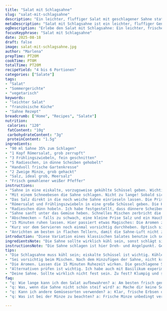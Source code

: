 ```yaml
---
title: "Salat mit Schlagsahne"
slug: "salat-mit-schlagsahne"
description: "Ein leichter, fluffiger Salat mit geschlagener Sahne statt klassischem Dressing, kombiniert mit knackigem Gemüse und frischen Kräutern. Die Sahne wird nur kurz aufgeschlagen, um die luftige Textur zu wahren. Statt Kopfsalat verwende ich Römersalat für mehr Biss, Radieschen werden durch kresseartige Gartenkresse ersetzt für eine herzhafte Schärfe. Frühlingszwiebeln bleiben erhalten, ergänzt durch frische Minze. Wichtig ist das richtige Timing beim Schlagen der Sahne – nicht zu steif, sonst wird’s butterig. Gewürzt wird mit grobem Meersalz und frisch gemahlenem weißem Pfeffer. Ruhephase nach dem Mischen kurz, damit die Aromen sich verbinden, aber die Sahne nicht zusammenfällt."
metaDescription: "Salat mit Schlagsahne ist ein leichter, fluffiger Genuss. Frisches Gemüse und geschlagene Sahne ergeben ein aufregendes Geschmackserlebnis."
ogDescription: "Erlebe den Salat mit Schlagsahne: Ein leichter, frischer Genuss mit knackigem Gemüse und einer zarten Wolke aus Sahne."
focusKeyphrase: "Salat mit Schlagsahne"
date: 2025-08-18
draft: false
image: salat-mit-schlagsahne.jpg
author: "Marlena"
prepTime: PT20M
cookTime: PT0M
totalTime: PT20M
recipeYield: "4 bis 6 Portionen"
categories: ["Salate"]
tags:
- "Salat"
- "Sommergerichte"
- "vegetarisch"
keywords:
- "leichter Salat"
- "französische Küche"
- "Sahne Rezept"
breadcrumb: ["Home", "Recipes", "Salate"]
nutrition: 
 calories: "120"
 fatContent: "10g"
 carbohydrateContent: "3g"
 proteinContent: "1.5g"
ingredients:
- "90 ml Sahne 35% zum Schlagen"
- "1 Kopf Römersalat, grob zerrupft"
- "3 Frühlingszwiebeln, fein geschnitten"
- "5 Radieschen, in dünne Scheiben gehobelt"
- "Handvoll frische Gartenkresse"
- "2 Zweige Minze, grob gehackt"
- "Salz, ideal grob, Meersalz"
- "Frisch gemahlener weißer Pfeffer"
instructions:
- "Sahne in eine eiskalte, vorzugsweise gekühlte Schüssel geben. Wichtig: Schüssel und Rührbesen sollten kühl sein; andernfalls gerinnt Sahne schneller und wird schwer."
- "Mit einem Schneebesen die Sahne schlagen. Nicht zu lange! Sobald sich weiche Spitzen formen und die Mischung luftig aussieht, ist gut. Nicht fest werden lassen, das macht den Salat klumpig und zu schwer."
- "Das Salz direkt in die noch weiche Sahne einrieseln lassen. Die Prise Pfeffer behutsam untermengen. So verteilt sich der Geschmack besser; zu viel Pfeffer würde dominant sein."
- "Römersalat und Frühlingszwiebeln in eine große Schüssel geben. Die Kräuter grob, nicht zu stark zerkleinern, damit sie sichtbar bleiben und Frische ausstrahlen."
- "Radieschen dünn hobeln. Ich habe festgestellt, dass dünnere Scheiben mehr Aroma freigeben und angenehmer im Mund sind, ohne zu dominant zu wirken."
- "Sahne sanft unter das Gemüse heben. Schnelles Mischen zerbricht die Luftbläschen, langsames Rühren sorgt für Volumen. Lieber mehrmals vorsichtig heben als einmal kräftig rühren."
- "Abschmecken – falls zu schwach, eine kleine Prise Salz und ein Hauch Pfeffer ergänzen. Manchmal braucht’s einen kleinen Kick, manchmal auch nicht, je nach Saisongemüse."
- "15 Minuten ruhen lassen. Hier passiert etwas Magisches: Die Aromen ziehen in das Gemüse ein, die Sahne bleibt pluschig und fängt nicht an, Wasser zu ziehen oder zu entmischen."
- "Kurz vor dem Servieren noch einmal vorsichtig durchheben. Optisch sieht die Mischung dann aus wie ein leichter Traum – kein schweres Dressing, sondern eine zarte Wolke mit knackigem Biss."
- "Anrichten am besten in flachen Tellern, damit die Sahne-Luft nicht zusammensackt. Frische Minzblättchen als Garnitur drauf – Aroma und Farbe. Geschmacklich ein kleines Highlight mit leichter Süße, Schärfe und Frische."
introduction: "Diese Variation eines klassischen Salates benutze ich seit Jahren gerne, wenn es schnell gehen muss, aber dennoch geschmacklich überzeugend sein soll. Die Luftigkeit der Sahne schafft ganz neue Geschmackserlebnisse verglichen mit üblichen Dressings. Die Entscheidung, Römersalat statt Kopfsalat zu nehmen, kommt von der Festigkeit und etwas nussigen Note. Die Gartenkresse springt mit einer milden Schärfe ins Holz, die Minze stellt einen frischen Kontrapunkt dar. Experimentiert habe ich auch mit Kräutern wie Basilikum – toll, aber Minze gewinnt bei der Kombination mit Radieschen. Wichtig ist die richtige Konsistenz der geschlagenen Sahne. Zu fest - lourd. Zu weich – verliert Struktur. Die Balance zu finden, war für mich am Anfang die größte Herausforderung. Früher sind auch Dressing und Sahne getrennt gelandet; jetzt eine Einheit. Das macht den Unterschied. Perfekt als Beilage zu gegrilltem Fisch oder pur zum leichten Mittagessen. Schnell, einfach, doch mit einem gewissen Etwas, das man gern überraschend findet."
ingredientsNote: "Die Sahne sollte wirklich kühl sein, sonst schlägt sie nicht richtig auf und wird schnell flüssig. Wenn ungesüßte Sahne nicht verfügbar ist, geht auch frische Creme double, sie ist dichter, also entsprechend weniger nehmen. Römersalat funktioniert wunderbar, doch andere knackige Blattsalate wie Lollo Rosso oder Eichblatt können alternativ probiert werden. Statt Radieschen ist auch Rettich eine Möglichkeit – milder, erfordert längeres Marinieren. Gartenkresse bringt dezente Schärfe, bei Ersatz durch Schnittlauchsprossen wird der Geschmack milder. Minze frisch verleiht einen Sommerduft; getrocknet nicht empfehlenswert. Salz unbedingt grob; feines Salz löst sich zu schnell und macht den Salat matschig. Frühlingszwiebeln können bei Bedarf durch junge Lauchzwiebeln ersetzt werden, unterschiedlich im Geschmack, aber ähnlich in der Textur."
instructionsNote: "Die Sahne schlagen ist hier Dreh- und Angelpunkt. Geduld zahlt sich aus. Nicht nur Tempo, sondern Gefühl zählt – aufhören, kurz bevor die Streifen zu steif werden, das sieht man an der Gabel, wie die Spitzen leicht umfallen. Zu lange geschlagen – Butter entsteht, was schnell unangenehm wirkt und dem Salat die Leichtigkeit nimmt. Ich empfehle kalte Utensilien und schnelles Aufschlagen mit einem elektrischen Handmixer, dann aber die Geschwindigkeit drosseln. Nach dem Einarbeiten der Sahne in Gemüse behutsam sein: Rühren killt die Luftigkeit. Lieber faltenartig. Ruhezeit von 10 bis 20 Minuten ist ein kleiner Luxus, der den Geschmack intensiviert. Lässt man länger stehen, trennt sich die Flüssigkeit - das wäre ärgerlich, das sieht man an glänzenden Wassertropfen am Rand. Kurz vor dem Servieren nochmal leicht anheben, damit sich alles verbindet. Optisch muss der Salat frisch und fluffig bleiben, ohne Sahneklumpen oder matschige Stellen."
tips:
- "Die Schlagsahne muss kühl sein; eiskalte Schüssel ist wichtig. Kühler Rührbesen verhindert, dass die Sahne schnell gerinnt. Das Aufschlagen sollte schnell sein – aber nicht zu schnell, sonst wird's eine Buttermasse."
- "Sei vorsichtig beim Mischen. Nach dem Hinzufügen der Sahne, nicht kräftig umrühren. Gefühl ist gefragt. Man möchte die Luftigkeit erhalten, also sanft unterheben. Übertreibe nicht, sonst geht's verloren."
- "Die Aromen. Lassen die 15 Minuten Ruhezeit wirken. Die geschlagene Sahne bleibt fluffig. Aber pass auf, zu lange ruhen und die Flüssigkeit trennt sich. Sichtbare Wassertropfen am Rand sind ein Zeichen."
- "Alternativen prüfen ist wichtig. Ich habe auch mit Basilikum experimentiert, klappt gut. Kräuter können variieren, aber Minze mit Radieschen ist unschlagbar. Statt Römersalat auch Eichblatt versuchen – geht auch gut."
- "Deine Sahne. Sollte wirklich nicht fest sein. Zu fest? Klumpig und schwer. Zu weich? Struktur geht verloren. Finde die richtige Balance. Wichtig, die Empfindung zu perfektionieren. Erfahrung macht den Meister."
faq:
- "q: Wie lange kann ich den Salat aufbewahren? a: Am besten frisch genießen. Ein paar Stunden im Kühlschrank sind okay. Nach einem Tag wird der Salat matschig. Achte auf die Konsistenz."
- "q: Was, wenn die Sahne nicht schön steif wird? a: Mache dir keine Sorgen. Überprüfe die Temperatur der Utensilien. Auch die Sahne ist wichtig. 35% Fettgehalt wäre ideal, sonst geht's schief."
- "q: Kann ich andere Gemüsesorten verwenden? a: Klar, frische Erbsen oder dünne Gurkenscheiben gehen auch gut. Auch Karotten passen. Doch achte darauf, dass das Gemüse nicht zu dominant wird."
- "q: Was ist bei der Minze zu beachten? a: Frische Minze unbedingt verwenden. Getrocknete Minze entfaltet nicht den gleichen Duft. Auch die Menge muss stimmen. Zu viel, und es überdeckt die anderen Aromen."

---
```


